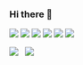 
### Hi there 👋


<img src="https://img.shields.io/badge/Javascript-000?style=flat&logo=javascript&logoColor=F7DF1E"/> <img src="https://img.shields.io/badge/HTML5-000?style=flat&logo=html5&logoColor=E34F26"/> <img src="https://img.shields.io/badge/CSS3-000?style=flat&logo=css3&logoColor=1572B6"/> <img src="https://img.shields.io/badge/jquery-000?style=flat&logo=jquery&logoColor=0769AD"/> <img src="https://img.shields.io/badge/Oracle-000?style=flat&logo=oracle&logoColor=F80000"/> <img src="https://img.shields.io/badge/GitHub-000?style=flat&logo=github&logoColor=FFFFFF"/> 

<a href="https://blog.naver.com/lio97" target="_blank"><img src="https://img.shields.io/badge/Blog-000?style=social&logo=naver&logoColor=03C75A"/></a>
&nbsp;
<a href="https://www.instagram.com/so0yeon__?igsh=MXY1ZTBoemg4NW1mNA%3D%3D&utm_source=qr" target="_blank"><img src="https://img.shields.io/badge/Instagram-000?style=social&logo=instagram&logoColor=E4405F"/></a>
